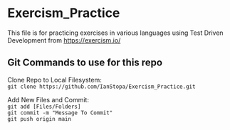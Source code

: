 # Exercism_Practice
This file is for practicing exercises in various languages using Test Driven Development from https://exercism.io/

## Git Commands to use for this repo
Clone Repo to Local Filesystem:  
`git clone https://github.com/IanStopa/Exercism_Practice.git`

Add New Files and Commit:  
`git add [Files/Folders]`  
`git commit -m "Message To Commit"`  
`git push origin main`  
